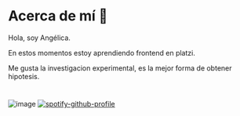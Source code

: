 #   Acerca de mí 👯

Hola, soy Angélica.

En estos momentos estoy aprendiendo frontend en platzi.

Me gusta la investigacion experimental, es la mejor forma de obtener hipotesis.



#
 ![image](https://682430.smushcdn.com/1763018/wp-content/uploads/2017/09/logotipo-evolucion-videojuegos-pong-nolan-bushnell-atari.gif?lossy=1&strip=1&webp=1)
[![spotify-github-profile](https://spotify-github-profile.vercel.app/api/view?uid=317p2shsguq37iz73t7ebuoowfua&cover_image=true&theme=default&bar_color_cover=true)](https://github.com/kittinan/spotify-github-profile)
